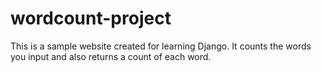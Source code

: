 # wordcount-project

This is a sample website created for learning Django. It counts the
words you input and also returns a count of each word.
